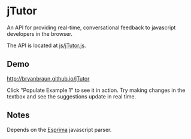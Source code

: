 # jTutor

An API for providing real-time, conversational feedback to javascript developers in the browser.

The API is located at [js/jTutor.js](https://github.com/bryanbraun/jTutor/blob/gh-pages/js/jTutor.js).

## Demo
http://bryanbraun.github.io/jTutor

Click "Populate Example 1" to see it in action. Try making changes in the textbox and see the suggestions update in real time.

## Notes
Depends on the [Esprima](http://esprima.org/) javascript parser.